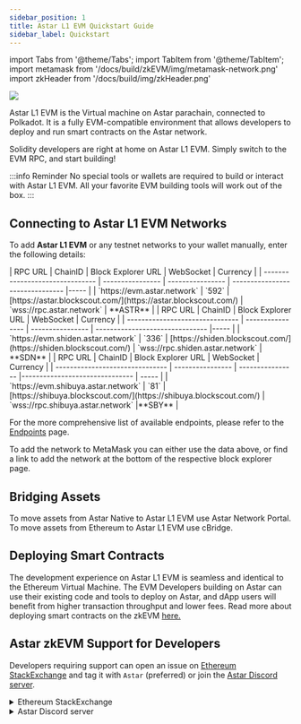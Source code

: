 ```yaml
---
sidebar_position: 1
title: Astar L1 EVM Quickstart Guide
sidebar_label: Quickstart
---
```

import Tabs from '@theme/Tabs';
import TabItem from '@theme/TabItem';
import metamask from '/docs/build/zkEVM/img/metamask-network.png'
import zkHeader from '/docs/build/img/zkHeader.png'

<div style={{textAlign: 'center'}}>
    <img src={zkHeader} style={{width: 1200}} />
</div>

Astar L1 EVM is the Virtual machine on Astar parachain, connected to Polkadot. It is a fully EVM-compatible environment that allows developers to deploy and run smart contracts on the Astar network.

Solidity developers are right at home on Astar L1 EVM. Simply switch to the EVM RPC, and start building!

:::info Reminder
No special tools or wallets are required to build or interact with Astar L1 EVM. All your favorite EVM building tools will work out of the box.
:::

## Connecting to Astar L1 EVM Networks

To add **Astar L1 EVM** or any testnet networks to your wallet manually, enter the following details:
<Tabs>

<TabItem value="astarL1" label="Astar L1 EVM">
| RPC URL | ChainID | Block Explorer URL | WebSocket | Currency |
| ------------------------------- | ---------------- | ---------------- |  ------------------------------- |----- |
| `https://evm.astar.network` | `592` | [https://astar.blockscout.com/](https://astar.blockscout.com/) | `wss://rpc.astar.network` | **ASTR** |
</TabItem>

<TabItem value="shidenL1" label="Shiden Network">
| RPC URL | ChainID | Block Explorer URL | WebSocket | Currency |
| ------------------------------- | ---------------- | ---------------- |  ------------------------------- |----- |
| `https://evm.shiden.astar.network` | `336` | [https://shiden.blockscout.com/](https://shiden.blockscout.com/) | `wss://rpc.shiden.astar.network` | **SDN** |
</TabItem>

<TabItem value="shibuyaL1" label="Shiden Network">
| RPC URL | ChainID | Block Explorer URL | WebSocket | Currency |
| ------------------------------- | ---------------- | ---------------- |------------------------------- | ----- |
| `https://evm.shibuya.astar.network` | `81` | [https://shibuya.blockscout.com/](https://shibuya.blockscout.com/) | `wss://rpc.shibuya.astar.network` |**SBY** |
</TabItem>

</Tabs>


For the more comprehensive list of available endpoints, please refer to the [Endpoints](/docs/build/environment/endpoints.md) page.

To add the network to MetaMask you can either use the data above, or find a link to add the network at the bottom of the respective block explorer page.

## Bridging Assets

To move assets from Astar Native to Astar L1 EVM use Astar Network Portal.
To move assets from Ethereum to Astar L1 EVM use cBridge.

## Deploying Smart Contracts

The development experience on Astar L1 EVM is seamless and identical to the Ethereum Virtual Machine. The EVM Developers building on Astar can use their existing code and tools to deploy on Astar, and dApp users will benefit from higher transaction throughput and lower fees. Read more about deploying smart contracts on the zkEVM [here.](/docs/build/EVM/infra/)

## Astar zkEVM Support for Developers

Developers requiring support can open an issue on [Ethereum StackExchange](https://ethereum.stackexchange.com/) and tag it with `Astar` (preferred) or join the [Astar Discord server](https://discord.gg/astarnetwork).

<details>
<summary>Ethereum StackExchange</summary>

1. Join the **Ethereum StackExchange** [here](https://ethereum.stackexchange.com/).

2. Create a new issue.
3. Make a detailed explanation of your issue.
4. At the end add a tag `Astar` to trigger Astar team.

</details>
<details>
<summary>Astar Discord server</summary>

1. Join the **Astar Discord** server [here](https://discord.gg/astarnetwork).

2. Accept the invite.
3. Take the **Developer** role under **#roles**.
4. Navigate to the **Builder/#zkevm-learning** channel.

</details>
